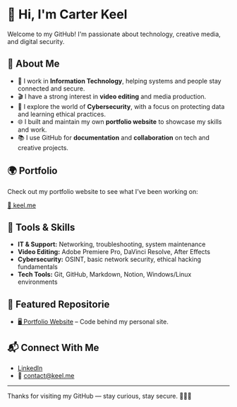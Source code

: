 # 👋 Hi, I'm Carter Keel

Welcome to my GitHub! I'm passionate about technology, creative media, and digital security.

## 🧠 About Me

- 💼 I work in **Information Technology**, helping systems and people stay connected and secure.
- 🎬 I have a strong interest in **video editing** and media production.
- 🔐 I explore the world of **Cybersecurity**, with a focus on protecting data and learning ethical practices.
- 🌐 I built and maintain my own **portfolio website** to showcase my skills and work.
- 📚 I use GitHub for **documentation** and **collaboration** on tech and creative projects.

## 🌍 Portfolio

Check out my portfolio website to see what I’ve been working on:

[🔗 keel.me](https://keel.me/)

## 🧰 Tools & Skills

- **IT & Support:** Networking, troubleshooting, system maintenance
- **Video Editing:** Adobe Premiere Pro, DaVinci Resolve, After Effects
- **Cybersecurity:** OSINT, basic network security, ethical hacking fundamentals
- **Tech Tools:** Git, GitHub, Markdown, Notion, Windows/Linux environments

## 📁 Featured Repositorie

- [🖥️ Portfolio Website](https://github.com/carterkeel/website) – Code behind my personal site.

## 📬 Connect With Me

- [LinkedIn](https://www.linkedin.com/in/carterkeel)
- 📧 contact@keel.me

---

Thanks for visiting my GitHub — stay curious, stay secure. 🧠🔐🎥

